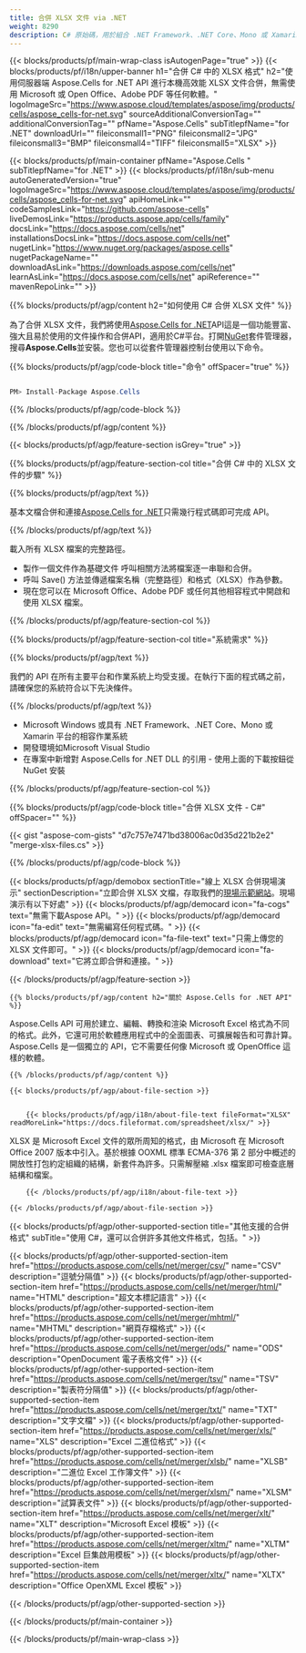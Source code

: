 ```yaml
---
title: 合併 XLSX 文件 via .NET
weight: 8290
description: C# 原始碼，用於組合 .NET Framework、.NET Core、Mono 或 Xamarin 平台上的 XLSX 文件。
---
```

{{< blocks/products/pf/main-wrap-class isAutogenPage="true" >}}
{{< blocks/products/pf/i18n/upper-banner h1="合併 C# 中的 XLSX 格式" h2="使用伺服器端 Aspose.Cells for .NET API 進行本機高效能 XLSX 文件合併，無需使用 Microsoft 或 Open Office、Adobe PDF 等任何軟體。" logoImageSrc="https://www.aspose.cloud/templates/aspose/img/products/cells/aspose_cells-for-net.svg" sourceAdditionalConversionTag="" additionalConversionTag="" pfName="Aspose.Cells" subTitlepfName="for .NET" downloadUrl="" fileiconsmall1="PNG" fileiconsmall2="JPG" fileiconsmall3="BMP" fileiconsmall4="TIFF" fileiconsmall5="XLSX" >}}

{{< blocks/products/pf/main-container pfName="Aspose.Cells " subTitlepfName="for .NET" >}}
{{< blocks/products/pf/i18n/sub-menu autoGeneratedVersion="true" logoImageSrc="https://www.aspose.cloud/templates/aspose/img/products/cells/aspose_cells-for-net.svg" apiHomeLink="" codeSamplesLink="https://github.com/aspose-cells" liveDemosLink="https://products.aspose.app/cells/family" docsLink="https://docs.aspose.com/cells/net" installationsDocsLink="https://docs.aspose.com/cells/net" nugetLink="https://www.nuget.org/packages/aspose.cells" nugetPackageName="" downloadAsLink="https://downloads.aspose.com/cells/net" learnAsLink="https://docs.aspose.com/cells/net" apiReference="" mavenRepoLink="" >}}

{{% blocks/products/pf/agp/content h2="如何使用 C# 合併 XLSX 文件" %}}

為了合併 XLSX 文件，我們將使用[Aspose.Cells for .NET](https://products.aspose.com/cells/net)API這是一個功能豐富、強大且易於使用的文件操作和合併API，適用於C#平台。打開[NuGet](https://www.nuget.org/packages/aspose.cells)套件管理器，搜尋**Aspose.Cells**並安裝。您也可以從套件管理器控制台使用以下命令。

{{% blocks/products/pf/agp/code-block title="命令" offSpacer="true" %}}

```cs

PM> Install-Package Aspose.Cells

```

{{% /blocks/products/pf/agp/code-block %}}

{{% /blocks/products/pf/agp/content %}}

{{< blocks/products/pf/agp/feature-section isGrey="true" >}}

{{% blocks/products/pf/agp/feature-section-col title="合併 C# 中的 XLSX 文件的步驟" %}}

{{% blocks/products/pf/agp/text %}}

基本文檔合併和連接[Aspose.Cells for .NET](https://products.aspose.com/cells/net)只需幾行程式碼即可完成 API。

{{% /blocks/products/pf/agp/text %}}

載入所有 XLSX 檔案的完整路徑。
+ 製作一個文件作為基礎文件
呼叫相關方法將檔案逐一串聯和合併。
+ 呼叫 Save() 方法並傳遞檔案名稱（完整路徑）和格式（XLSX）作為參數。
+ 現在您可以在 Microsoft Office、Adobe PDF 或任何其他相容程式中開啟和使用 XLSX 檔案。

{{% /blocks/products/pf/agp/feature-section-col %}}

{{% blocks/products/pf/agp/feature-section-col title="系統需求" %}}

{{% blocks/products/pf/agp/text %}}

我們的 API 在所有主要平台和作業系統上均受支援。在執行下面的程式碼之前，請確保您的系統符合以下先決條件。

{{% /blocks/products/pf/agp/text %}}

- Microsoft Windows 或具有 .NET Framework、.NET Core、Mono 或 Xamarin 平台的相容作業系統
- 開發環境如Microsoft Visual Studio
- 在專案中新增對 Aspose.Cells for .NET DLL 的引用 - 使用上面的下載按鈕從 NuGet 安裝

{{% /blocks/products/pf/agp/feature-section-col %}}

{{% blocks/products/pf/agp/code-block title="合併 XLSX 文件 - C#" offSpacer="" %}}

{{< gist "aspose-com-gists" "d7c757e7471bd38006ac0d35d221b2e2" "merge-xlsx-files.cs" >}}

{{% /blocks/products/pf/agp/code-block %}}

{{< blocks/products/pf/agp/demobox sectionTitle="線上 XLSX 合併現場演示" sectionDescription="立即合併 XLSX 文檔，存取我們的[現場示範網站](https://products.aspose.app/cells/merger)。現場演示有以下好處" >}}
            {{< blocks/products/pf/agp/democard icon="fa-cogs" text="無需下載Aspose API。" >}}
            {{< blocks/products/pf/agp/democard icon="fa-edit" text="無需編寫任何程式碼。" >}}
            {{< blocks/products/pf/agp/democard icon="fa-file-text" text="只需上傳您的 XLSX 文件即可。" >}}
            {{< blocks/products/pf/agp/democard icon="fa-download" text="它將立即合併和連接。" >}}

{{< /blocks/products/pf/agp/feature-section >}}

<!-- aboutfile Starts -->

    {{% blocks/products/pf/agp/content h2="關於 Aspose.Cells for .NET API" %}}

 Aspose.Cells API 可用於建立、編輯、轉換和渲染 Microsoft Excel 格式為不同的格式。此外，它還可用於軟體應用程式中的全面圖表、可擴展報告和可靠計算。 Aspose.Cells 是一個獨立的 API，它不需要任何像 Microsoft 或 OpenOffice 這樣的軟體。



    {{% /blocks/products/pf/agp/content %}}

    {{< blocks/products/pf/agp/about-file-section >}}


        {{< blocks/products/pf/agp/i18n/about-file-text fileFormat="XLSX" readMoreLink="https://docs.fileformat.com/spreadsheet/xlsx/" >}}
 XLSX 是 Microsoft Excel 文件的眾所周知的格式，由 Microsoft 在 Microsoft Office 2007 版本中引入。基於根據 OOXML 標準 ECMA-376 第 2 部分中概述的開放性打包約定組織的結構，新套件為許多。只需解壓縮 .xlsx 檔案即可檢查底層結構和檔案。

        {{< /blocks/products/pf/agp/i18n/about-file-text >}}

    {{< /blocks/products/pf/agp/about-file-section >}}

<!-- aboutfile Ends -->

{{< blocks/products/pf/agp/other-supported-section title="其他支援的合併格式" subTitle="使用 C#，還可以合併許多其他文件格式，包括。" >}}

{{< blocks/products/pf/agp/other-supported-section-item href="https://products.aspose.com/cells/net/merger/csv/" name="CSV" description="逗號分隔值" >}}
{{< blocks/products/pf/agp/other-supported-section-item href="https://products.aspose.com/cells/net/merger/html/" name="HTML" description="超文本標記語言" >}}
{{< blocks/products/pf/agp/other-supported-section-item href="https://products.aspose.com/cells/net/merger/mhtml/" name="MHTML" description="網頁存檔格式" >}}
{{< blocks/products/pf/agp/other-supported-section-item href="https://products.aspose.com/cells/net/merger/ods/" name="ODS" description="OpenDocument 電子表格文件" >}}
{{< blocks/products/pf/agp/other-supported-section-item href="https://products.aspose.com/cells/net/merger/tsv/" name="TSV" description="製表符分隔值" >}}
{{< blocks/products/pf/agp/other-supported-section-item href="https://products.aspose.com/cells/net/merger/txt/" name="TXT" description="文字文檔" >}}
{{< blocks/products/pf/agp/other-supported-section-item href="https://products.aspose.com/cells/net/merger/xls/" name="XLS" description="Excel 二進位格式" >}}
{{< blocks/products/pf/agp/other-supported-section-item href="https://products.aspose.com/cells/net/merger/xlsb/" name="XLSB" description="二進位 Excel 工作簿文件" >}}
{{< blocks/products/pf/agp/other-supported-section-item href="https://products.aspose.com/cells/net/merger/xlsm/" name="XLSM" description="試算表文件" >}}
{{< blocks/products/pf/agp/other-supported-section-item href="https://products.aspose.com/cells/net/merger/xlt/" name="XLT" description="Microsoft Excel 模板" >}}
{{< blocks/products/pf/agp/other-supported-section-item href="https://products.aspose.com/cells/net/merger/xltm/" name="XLTM" description="Excel 巨集啟用模板" >}}
{{< blocks/products/pf/agp/other-supported-section-item href="https://products.aspose.com/cells/net/merger/xltx/" name="XLTX" description="Office OpenXML Excel 模板" >}}

{{< /blocks/products/pf/agp/other-supported-section >}}

{{< /blocks/products/pf/main-container >}}
    
{{< /blocks/products/pf/main-wrap-class >}}
